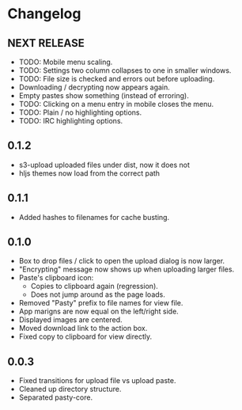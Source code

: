 # Changelog
## NEXT RELEASE
* TODO: Mobile menu scaling.
* TODO: Settings two column collapses to one in smaller windows.
* TODO: File size is checked and errors out before uploading.
* Downloading / decrypting now appears again.
* Empty pastes show something (instead of erroring).
* TODO: Clicking on a menu entry in mobile closes the menu.
* TODO: Plain / no highlighting options.
* TODO: IRC highlighting options.

## 0.1.2
* s3-upload uploaded files under dist, now it does not
* hljs themes now load from the correct path

## 0.1.1
* Added hashes to filenames for cache busting.

## 0.1.0
* Box to drop files / click to open the upload dialog is now larger.
* "Encrypting" message now shows up when uploading larger files.
* Paste's clipboard icon:
  * Copies to clipboard again (regression).
  * Does not jump around as the page loads.
* Removed "Pasty" prefix to file names for view file.
* App marigns are now equal on the left/right side.
* Displayed images are centered.
* Moved download link to the action box.
* Fixed copy to clipboard for view directly.

## 0.0.3
* Fixed transitions for upload file vs upload paste.
* Cleaned up directory structure.
* Separated pasty-core.

